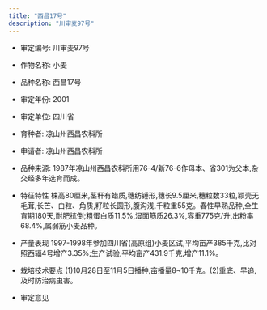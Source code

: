 ```yaml
---
title: "西昌17号"
description: "川审麦97号"
---
```

* 审定编号:  川审麦97号

*  作物名称:  小麦

*  品种名称:  西昌17号

*  审定年份:  2001

*  审定单位:  四川省

* 育种者:  凉山州西昌农科所

*  申请者:  凉山州西昌农科所

*  品种来源:  1987年凉山州西昌农科所用76-4/新76-6作母本、省301为父本,杂交经多年选育而成。

*  特征特性
株高80厘米,茎秆有蜡质,穗纺锤形,穗长9.5厘米,穗粒数33粒,颖壳无毛茸,长芒、白粒、角质,籽粒长圆形,腹沟浅,千粒重55克。春性早熟品种,全生育期180天,耐肥抗倒;粗蛋白质11.5%,湿面筋质26.3%,容重775克/升,出粉率68.4%,属弱筋小麦品种。

*  产量表现
1997-1998年参加四川省(高原组)小麦区试,平均亩产385千克,比对照西辐4号增产3.35%;生产试验,平均亩产431.9千克,增产11.1%。

*  栽培技术要点
(1)10月28日至11月5日播种,亩播量8~10千克。(2)重底、早追,及时防治病虫害。

*  审定意见

